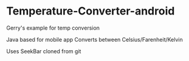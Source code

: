 Temperature-Converter-android
=============================

Gerry's example for temp conversion 

Java based for mobile app
Converts between Celsius/Farenheit/Kelvin

Uses SeekBar cloned from git
